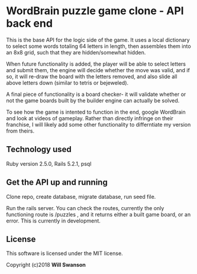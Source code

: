 # WordBrain puzzle game clone - API back end

This is the base API for the logic side of the game. It uses a local dictionary to select some words totaling 64 letters in length, then assembles them into an 8x8 grid, such that they are hidden/somewhat hidden.

When future functionality is added, the player will be able to select letters and submit them, the engine will decide whether the move was valid, and if so, it will re-draw the board with the letters removed, and also slide all above letters down (similar to tetris or bejeweled).

A final piece of functionality is a board checker- it will validate whether or not the game boards built by the builder engine can actually be solved.

To see how the game is intented to function in the end, google WordBrain and look at videos of gameplay. Rather than directly infringe on their franchise, I will likely add some other functionality to differntiate my version from theirs.

## Technology used

Ruby version 2.5.0, Rails 5.2.1, psql

## Get the API up and running

Clone repo, create database, migrate database, run seed file.

Run the rails server. You can check the routes, currently the only functioning route is /puzzles , and it returns either a built game board, or an error. This is currently in development.

## License

This software is licensed under the MIT license.

Copyright (c)2018 **Will Swanson**

